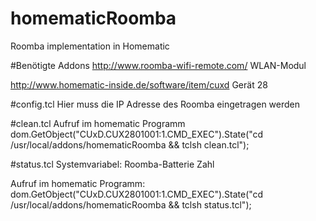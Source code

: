 homematicRoomba
===============

Roomba implementation in Homematic

#Benötigte Addons
http://www.roomba-wifi-remote.com/ WLAN-Modul

http://www.homematic-inside.de/software/item/cuxd
Gerät 28

#config.tcl
Hier muss die IP Adresse des Roomba eingetragen werden


#clean.tcl
Aufruf im homematic Programm
dom.GetObject("CUxD.CUX2801001:1.CMD_EXEC").State("cd /usr/local/addons/homematicRoomba && tclsh clean.tcl");



#status.tcl
Systemvariabel:
Roomba-Batterie   Zahl

Aufruf im homematic Programm:
dom.GetObject("CUxD.CUX2801001:1.CMD_EXEC").State("cd /usr/local/addons/homematicRoomba && tclsh status.tcl");
